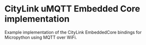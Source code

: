 # CityLink uMQTT Embedded Core implementation

Example implementation of the CityLink EmbeddedCore bindings for Micropython using MQTT over WiFi.
